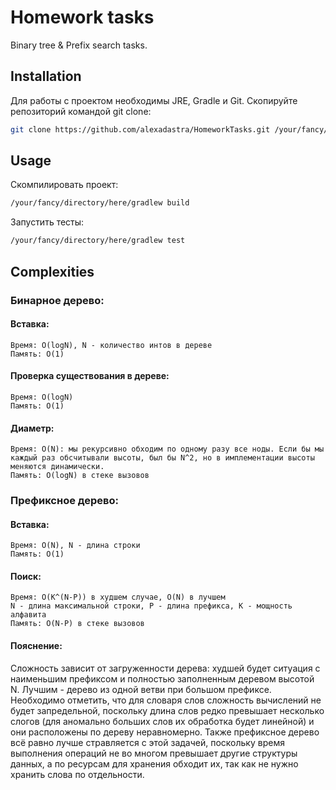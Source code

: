 # Homework tasks
Binary tree & Prefix search tasks.

## Installation
Для работы с проектом необходимы JRE, Gradle и Git.
Скопируйте репозиторий командой git clone:

```bash
git clone https://github.com/alexadastra/HomeworkTasks.git /your/fancy/directory/here
```

## Usage

Скомпилировать проект:
```bash
/your/fancy/directory/here/gradlew build
```
Запустить тесты:
```bash
/your/fancy/directory/here/gradlew test
```

## Complexities
### Бинарное дерево:
#### Вставка:
	Время: O(logN), N - количество интов в дереве
	Память: O(1)
#### Проверка существования в дереве:
	Время: O(logN)
	Память: О(1)
#### Диаметр:
	Время: O(N): мы рекурсивно обходим по одному разу все ноды. Если бы мы каждый раз обсчитывали высоты, был бы N^2, но в имплементации высоты меняются динамически.
	Память: О(logN) в стеке вызовов
### Префиксное дерево:
#### Вставка:
	Время: О(N), N - длина строки
	Память: О(1)
#### Поиск:
	Время: О(K^(N-P)) в худшем случае, О(N) в лучшем
	N - длина максимальной строки, P - длина префикса, K - мощность алфавита
	Память: O(N-P) в стеке вызовов
#### Пояснение: 
  Сложность зависит от загруженности дерева: худшей будет ситуация с наименьшим префиксом и полностью заполненным деревом высотой N. Лучшим - дерево из одной ветви при большом префиксе.
	Необходимо отметить, что для словаря слов сложность вычислений не будет запредельной, поскольку длина слов редко превышает несколько слогов (для аномально больших слов их обработка будет линейной) и они расположены по дереву неравномерно.
	Также префиксное дерево всё равно лучше стравляется с этой задачей, поскольку время выполнения операций не во многом превышает другие структуры данных, а по ресурсам для хранения обходит их, так как не нужно хранить слова по отдельности.
